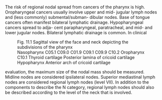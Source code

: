 The risk of regional nodal spread from cancers of the pharynx
is high. Oropharyngeal cancers usually involve upper and mid-
jugular lymph nodes and (less commonly) submental/subman-
dibular nodes. Base of tongue cancers often manifest bilateral
lymphatic drainage. Hypopharyngeal cancers spread to adja-
cent parapharyngeal, paratracheal, and mid- and lower jugular
nodes. Bilateral lymphatic drainage is common. In clinical  

<figure>
<figcaption>Fig. 11.1 Sagittal view of the face and neck depicting
the subdivisions of the pharynx</figcaption>  
Nasopharynx  
C05.1  
C09.0  
C01.9  
C09.1  
C09.9  
C10.2  
Oropharynx  
C10.1  
Thyroid cartilage
Posterior lamina of
cricoid cartilage  
Hypopharynx  
Anterior arch of
cricoid cartilage  
</figure>  

<!-- PageNumber="11" -->
<!-- PageBreak -->  
<!-- PageNumber="126" -->
<!-- PageHeader="American Joint Committee on Cancer . 2017" -->  
evaluation, the maximum size of the nodal mass should be
measured. Midline nodes are considered ipsilateral nodes.
Superior mediastinal lymph nodes are considered regional
lymph nodes (level VII). In addition to the components to
describe the N category, regional lymph nodes should also be
described according to the level of the neck that is involved.